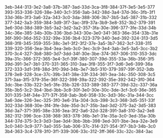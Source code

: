 3eb-344-313-3e2-3a8-37b-387-3ad-33d-3ca-3f8-384-37f-3e5-3e5-377
393-353-336-326-38e-340-3c1-356-3ab-342-38d-3a4-37d-36c-3fb-3f1
33d-36b-3f3-3a6-32a-343-3c0-3da-388-306-3b7-3b5-3a5-387-31b-332
377-342-3a3-359-384-3d9-3f7-3ac-3f9-37a-3b9-3e8-352-3b2-379-391
3e6-30d-38d-389-3b5-3a2-3d2-3a2-357-3fa-30e-396-377-3fe-33d-34b
34c-36e-385-34b-30b-336-3bd-343-30e-3e0-341-363-36e-354-33b-31e
36f-390-36d-352-332-39e-336-3b4-323-379-340-3ed-392-324-313-3d5
368-3f8-345-359-355-38c-3e1-3f2-3f2-37e-3a5-3b7-362-3cf-338-315
339-320-356-3ea-3b4-3ea-3eb-3c0-3ec-3c9-3e4-3ab-3e5-3a5-3cc-3b2
370-3c4-327-3b8-380-3d7-3dd-34f-30e-3be-374-367-306-310-353-3dc
39a-31c-366-372-365-3e4-3cf-39f-380-307-39d-355-33a-36b-356-3f5
39d-391-3e7-3b1-370-331-365-310-3aa-3f8-355-3f7-3d6-3e6-399-36a
372-333-3d1-3f8-38d-3f0-39d-34b-3e7-3b5-310-379-397-39f-352-3db
378-3e8-328-3ce-37c-39b-341-38e-33f-334-361-3ea-34c-350-308-3c5
371-3aa-3f5-379-35e-36f-322-398-39a-322-392-35e-392-342-3f0-364
3dc-3be-33b-322-3e5-3fe-35b-326-333-389-383-377-39d-32c-337-36a
35b-3b5-3c2-3b4-3bd-3bb-3c8-30f-3e0-30e-30c-3de-3cf-3c6-36e-365
301-335-34f-34e-371-37f-358-3ab-3b6-358-33c-3d3-36c-31a-344-3cc
3a6-3de-326-3ec-325-3f0-3e6-31a-304-3cb-398-3c3-368-3d5-351-33f
302-33d-368-30e-3f4-3fe-3de-35d-3c7-35b-3ad-3d2-375-3a2-3d5-383
36d-3a7-371-395-38e-336-3ea-3f2-3a6-32d-328-391-3a8-310-3a2-3e8
382-312-396-3ce-338-368-383-378-36b-3e1-31e-35a-3c0-3ed-35a-30b
344-37d-375-3c3-3d3-3ae-3d4-3bb-3bb-398-3ed-301-3be-3ea-32e-3e9
3c0-340-3c9-377-3a0-355-3ab-306-37c-314-321-354-3f7-3b3-34b-3c0
3b4-363-3c4-378-3f0-3f1-339-306-33c-312-3ff-366-33c-32c-384-3ac
